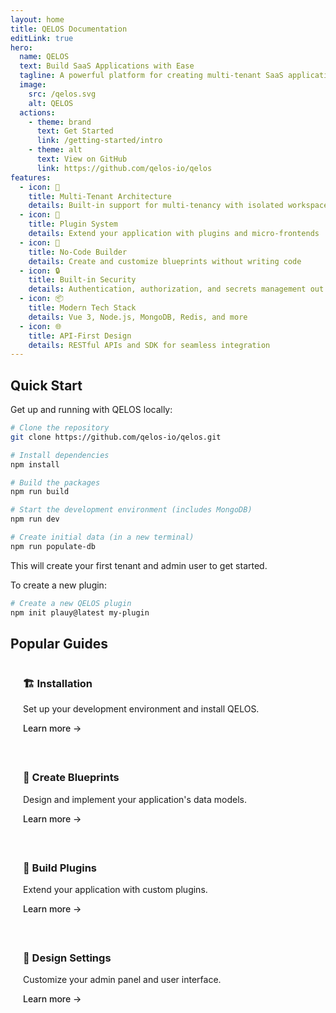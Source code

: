 ```yaml
---
layout: home
title: QELOS Documentation
editLink: true
hero:
  name: QELOS
  text: Build SaaS Applications with Ease
  tagline: A powerful platform for creating multi-tenant SaaS applications with built-in plugin system
  image:
    src: /qelos.svg
    alt: QELOS
  actions:
    - theme: brand
      text: Get Started
      link: /getting-started/intro
    - theme: alt
      text: View on GitHub
      link: https://github.com/qelos-io/qelos
features:
  - icon: 🚀
    title: Multi-Tenant Architecture
    details: Built-in support for multi-tenancy with isolated workspaces and configurations
  - icon: 🔌
    title: Plugin System
    details: Extend your application with plugins and micro-frontends
  - icon: 🎨
    title: No-Code Builder
    details: Create and customize blueprints without writing code
  - icon: 🔒
    title: Built-in Security
    details: Authentication, authorization, and secrets management out of the box
  - icon: 📦
    title: Modern Tech Stack
    details: Vue 3, Node.js, MongoDB, Redis, and more
  - icon: 🌐
    title: API-First Design
    details: RESTful APIs and SDK for seamless integration
---
```


## Quick Start

Get up and running with QELOS locally:

```bash
# Clone the repository
git clone https://github.com/qelos-io/qelos.git

# Install dependencies
npm install

# Build the packages
npm run build

# Start the development environment (includes MongoDB)
npm run dev

# Create initial data (in a new terminal)
npm run populate-db
```

This will create your first tenant and admin user to get started.

To create a new plugin:

```bash
# Create a new QELOS plugin
npm init plauy@latest my-plugin
```

## Popular Guides

<div class="vp-doc" style="display: grid; grid-template-columns: repeat(auto-fit, minmax(280px, 1fr)); gap: 20px; margin-top: 20px;">

<div class="custom-card">
  <h3>🏗️ Installation</h3>
  <p>Set up your development environment and install QELOS.</p>
  <a href="/getting-started/installation">Learn more →</a>
</div>

<div class="custom-card">
  <h3>🎯 Create Blueprints</h3>
  <p>Design and implement your application's data models.</p>
  <a href="/getting-started/create-blueprints">Learn more →</a>
</div>

<div class="custom-card">
  <h3>🔌 Build Plugins</h3>
  <p>Extend your application with custom plugins.</p>
  <a href="/getting-started/create-your-first-plugin">Learn more →</a>
</div>

<div class="custom-card">
  <h3>🎨 Design Settings</h3>
  <p>Customize your admin panel and user interface.</p>
  <a href="/getting-started/design-settings">Learn more →</a>
</div>

</div>

<style>
.custom-card {
  padding: 20px;
  border: 1px solid var(--vp-c-divider);
  border-radius: 8px;
  background: var(--vp-c-bg-soft);
  transition: all 0.3s;
}

.custom-card:hover {
  transform: translateY(-2px);
  box-shadow: 0 2px 12px 0 var(--vp-c-divider);
}

.custom-card h3 {
  margin-top: 0;
}

.custom-card a {
  color: var(--vp-c-brand);
  text-decoration: none;
  font-weight: 500;
}

.custom-card a:hover {
  text-decoration: underline;
}
</style>

